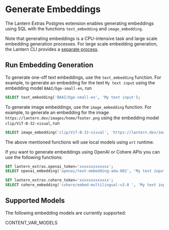 # Generate Embeddings

The Lantern Extras Postgres extension enables generating embeddings using SQL with the functions `text_embedding` and `image_embedding`.

Note that generating embeddings is a CPU-intensive task and large scale embedding generation processes. For large scale embedding generation, the Lantern CLI provides a [separate process](/docs/lantern-cli/embeddings).

## Run Embedding Generation

To generate one-off text embeddings, use the `text_embedding` function. For example, to generate an embedding for the text `My text input` using the embedding model `BAAI/bge-small-en`, run

```sql
SELECT text_embedding('BAAI/bge-small-en', 'My text input');
```

To generate image embeddings, use the `image_embedding` function. For example, to generate an embedding for the image `https://lantern.dev/images/home/footer.png` using the embedding model `clip/ViT-B-32-visual`, run

```sql
SELECT image_embedding('clip/ViT-B-32-visual', 'https://lantern.dev/images/home/footer.png');
```

The above mentioned functions will use local models using `ort` runtime.

If you want to generate embeddings using OpenAI or Cohere APIs you can use the following functions:

```sql
SET lantern_extras.openai_token='xxxxxxxxxxxxx';
SELECT openai_embedding('openai/text-embedding-ada-002', 'My text input');

SET lantern_extras.cohere_token='xxxxxxxxxxxxx';
SELECT cohere_embedding('cohere/embed-multilingual-v3.0 ', 'My text input');
```

## Supported Models

The following embedding models are currently supported:

CONTENT_VAR_MODELS
